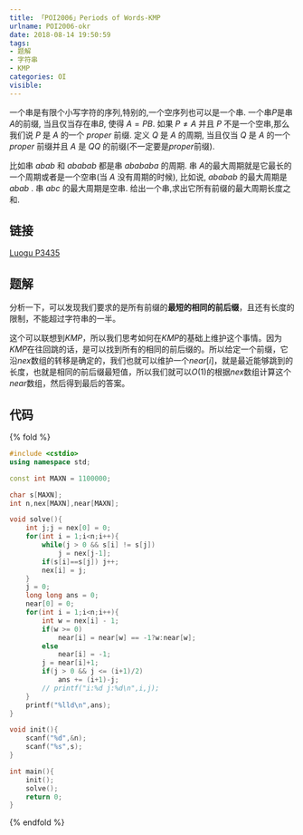 ```yaml
---
title: 「POI2006」Periods of Words-KMP
urlname: POI2006-okr
date: 2018-08-14 19:50:59
tags:
- 题解
- 字符串
- KMP
categories: OI
visible:
---
```


一个串是有限个小写字符的序列,特别的,一个空序列也可以是一个串. 一个串$P$是串$A$的前缀, 当且仅当存在串$B$, 使得 $A = PB$. 如果 $P \neq A$ 并且 $P$ 不是一个空串,那么我们说 $P$ 是 $A$ 的一个 $proper$ 前缀. 定义 $Q$ 是 $A$ 的周期, 当且仅当 $Q$ 是 $A$ 的一个 $proper$ 前缀并且 $A$ 是 $QQ$ 的前缀(不一定要是$proper$前缀). 

比如串 $abab$ 和 $ababab$ 都是串 $abababa$ 的周期. 串 $A$的最大周期就是它最长的一个周期或者是一个空串(当 $A$ 没有周期的时候), 比如说, $ababab$ 的最大周期是 $abab$ . 串 $abc$ 的最大周期是空串. 给出一个串,求出它所有前缀的最大周期长度之和.

<!-- more -->

## 链接

[Luogu P3435](https://www.luogu.org/problemnew/show/P3435)

## 题解

分析一下，可以发现我们要求的是所有前缀的**最短的相同的前后缀**，且还有长度的限制，不能超过字符串的一半。

这个可以联想到$KMP$，所以我们思考如何在$KMP$的基础上维护这个事情。因为$KMP$在往回跳的话，是可以找到所有的相同的前后缀的。所以给定一个前缀，它沿$nex$数组的转移是确定的，我们也就可以维护一个$near[i]$，就是最近能够跳到的长度，也就是相同的前后缀最短值，所以我们就可以$O(1)$的根据$nex$数组计算这个$near$数组，然后得到最后的答案。

## 代码

{% fold %}
```cpp
#include <cstdio>
using namespace std;

const int MAXN = 1100000;

char s[MAXN];
int n,nex[MAXN],near[MAXN];

void solve(){
    int j;j = nex[0] = 0;
    for(int i = 1;i<n;i++){
        while(j > 0 && s[i] != s[j])
            j = nex[j-1];
        if(s[i]==s[j]) j++;
        nex[i] = j;
    }
    j = 0;
    long long ans = 0;
    near[0] = 0;
    for(int i = 1;i<n;i++){
        int w = nex[i] - 1;
        if(w >= 0)
            near[i] = near[w] == -1?w:near[w];
        else
            near[i] = -1;
        j = near[i]+1;
        if(j > 0 && j <= (i+1)/2)
            ans += (i+1)-j;
        // printf("i:%d j:%d\n",i,j);
    }
    printf("%lld\n",ans);
}

void init(){
    scanf("%d",&n);
    scanf("%s",s);
}

int main(){
    init();
    solve();
    return 0;
}
```
{% endfold %}